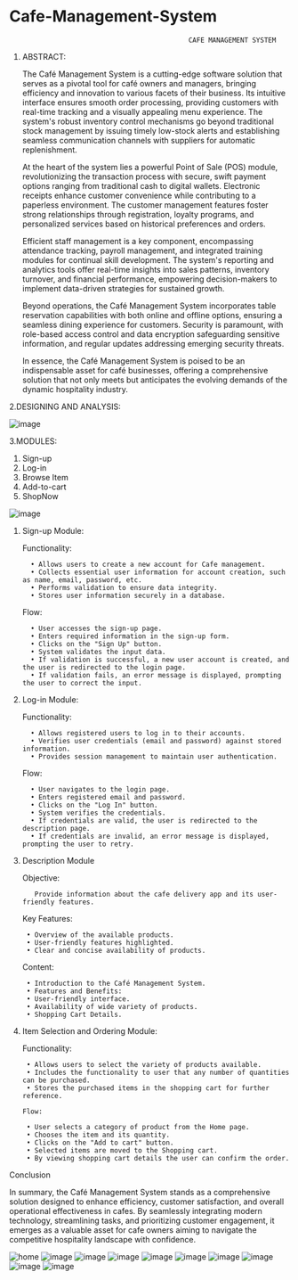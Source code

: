 # Cafe-Management-System
                                                 CAFE MANAGEMENT SYSTEM
	
1. ABSTRACT:

   The Café Management System is a cutting-edge software solution that serves as a pivotal tool for café owners and managers, bringing efficiency and innovation to various facets of their business. Its intuitive interface ensures smooth order processing, providing customers with real-time tracking and a visually appealing menu experience. The system's robust inventory control mechanisms go beyond traditional stock management by issuing timely low-stock alerts and establishing seamless communication channels with suppliers for automatic replenishment.

   At the heart of the system lies a powerful Point of Sale (POS) module, revolutionizing the transaction process with secure, swift payment options ranging from traditional cash to digital wallets. Electronic receipts enhance customer convenience while contributing to a paperless environment. The customer management features foster strong relationships through registration, loyalty programs, and personalized services based on historical preferences and orders.

   Efficient staff management is a key component, encompassing attendance tracking, payroll management, and integrated training modules for continual skill development. The system's reporting and analytics tools offer real-time insights into sales patterns, inventory turnover, and financial performance, empowering decision-makers to implement data-driven strategies for sustained growth.

   Beyond operations, the Café Management System incorporates table reservation capabilities with both online and offline options, ensuring a seamless dining experience for customers. Security is paramount, with role-based access control and data encryption safeguarding sensitive information, and regular updates addressing emerging security threats.

   In essence, the Café Management System is poised to be an indispensable asset for café businesses, offering a comprehensive solution that not only meets but anticipates the evolving demands of the dynamic hospitality industry.

	
2.DESIGNING  AND ANALYSIS:

![image](https://github.com/Selvashankari/Cafe-Management-System/assets/139032221/5c067b3d-8516-4a61-b326-65c004ce6d88)


3.MODULES:
1.	Sign-up
2.	Log-in
3.	Browse Item
4.	Add-to-cart
5.	ShopNow

![image](https://github.com/Selvashankari/Cafe-Management-System/assets/139032221/1aba02cc-d052-4ff5-a6df-d8f774ed128c)


1. Sign-up Module:
   
      Functionality:

         • Allows users to create a new account for Cafe management.
         • Collects essential user information for account creation, such as name, email, password, etc.
         • Performs validation to ensure data integrity.
         • Stores user information securely in a database.

      Flow:
   
         • User accesses the sign-up page.
         • Enters required information in the sign-up form.
         • Clicks on the "Sign Up" button.
         • System validates the input data.
         • If validation is successful, a new user account is created, and the user is redirected to the login page.
         • If validation fails, an error message is displayed, prompting the user to correct the input.

3. Log-in Module:
   
      Functionality:
   
         • Allows registered users to log in to their accounts.
         • Verifies user credentials (email and password) against stored information.
         • Provides session management to maintain user authentication.
   
      Flow:
   
         • User navigates to the login page.
         • Enters registered email and password.
         • Clicks on the "Log In" button.
         • System verifies the credentials.
         • If credentials are valid, the user is redirected to the description page.
         • If credentials are invalid, an error message is displayed, prompting the user to retry.

4. Description Module

      Objective:

          Provide information about the cafe delivery app and its user-friendly features.
  
      Key Features:

        • Overview of the available products.
        • User-friendly features highlighted.
        • Clear and concise availability of products.

      Content:
   
        • Introduction to the Café Management System.
        • Features and Benefits:
        • User-friendly interface.
        • Availability of wide variety of products.
        • Shopping Cart Details.

4. Item Selection and Ordering Module:

      Functionality:
   
        • Allows users to select the variety of products available.
        • Includes the functionality to user that any number of quantities can be purchased.
        • Stores the purchased items in the shopping cart for further reference.
   
       Flow:
   
        • User selects a category of product from the Home page.
        • Chooses the item and its quantity.
        • Clicks on the "Add to cart" button.
        • Selected items are moved to the Shopping cart.
        • By viewing shopping cart details the user can confirm the order.

Conclusion 

   In summary, the Café Management System stands as a comprehensive solution designed to enhance efficiency, customer satisfaction, and overall operational effectiveness in cafes. By seamlessly integrating modern technology, streamlining tasks, and prioritizing customer engagement, it emerges as a valuable asset for cafe owners aiming to navigate the competitive hospitality landscape with confidence.

![home](https://github.com/Selvashankari/Cafe-Management-System/assets/139032221/8466c0c2-aa65-4a1d-9172-343ee57c90d6)
![image](https://github.com/Selvashankari/Cafe-Management-System/assets/139032221/8b02fec1-c860-40ff-b15c-0301ecb06298)
![image](https://github.com/Selvashankari/Cafe-Management-System/assets/139032221/04c6ea36-d742-42c5-ae4a-dbb887ae20a4)
![image](https://github.com/Selvashankari/Cafe-Management-System/assets/139032221/8a99f7f6-6cce-4802-99dc-c966c6d364d4)
![image](https://github.com/Selvashankari/Cafe-Management-System/assets/139032221/819c9a97-178e-411f-bf7a-dee04f2123ca)
![image](https://github.com/Selvashankari/Cafe-Management-System/assets/139032221/63056453-ff3c-4afb-be12-1c2213c80df9)
![image](https://github.com/Selvashankari/Cafe-Management-System/assets/139032221/269a221a-56cf-4603-8363-7517e26ec88e)
![image](https://github.com/Selvashankari/Cafe-Management-System/assets/139032221/e6b17fc9-fad8-4818-9739-9a2c7cdaf20c)
![image](https://github.com/Selvashankari/Cafe-Management-System/assets/139032221/ca2ee5d0-18cb-4f32-931a-2037e1e909ba)
![image](https://github.com/Selvashankari/Cafe-Management-System/assets/139032221/b5e418cb-4fee-435c-b4f6-e07b0d4710b0)

